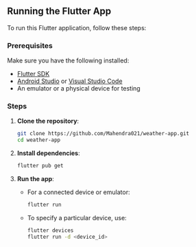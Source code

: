 ## Running the Flutter App

To run this Flutter application, follow these steps:

### Prerequisites

Make sure you have the following installed:
- [Flutter SDK](https://flutter.dev/docs/get-started/install)
- [Android Studio](https://developer.android.com/studio) or [Visual Studio Code](https://code.visualstudio.com/)
- An emulator or a physical device for testing

### Steps

1. **Clone the repository**:
    ```sh
    git clone https://github.com/Mahendra021/weather-app.git
    cd weather-app
    ```

2. **Install dependencies**:
    ```sh
    flutter pub get
    ```

3. **Run the app**:
    - For a connected device or emulator:
      ```sh
      flutter run
      ```
    - To specify a particular device, use:
      ```sh
      flutter devices
      flutter run -d <device_id>
      ```